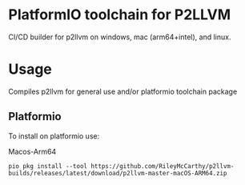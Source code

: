 # PlatformIO toolchain for P2LLVM
CI/CD builder for p2llvm on windows, mac (arm64+intel), and linux.

# Usage
Compiles p2llvm for general use and/or platformio toolchain package
## Platformio
To install on platformio use:

Macos-Arm64
```
pio pkg install --tool https://github.com/RileyMcCarthy/p2llvm-builds/releases/latest/download/p2llvm-master-macOS-ARM64.zip
```
